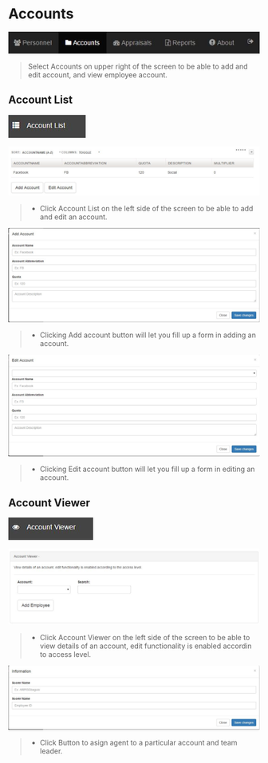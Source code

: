 # Accounts
![Image](img/accounts1.png)
>
>Select Accounts on upper right of the screen to be able to add and edit account, and view employee account.
>
## Account List
![Image](img/accounts2.png)
>
![Image](img/accounts3.png)
>
> + Click Account List on the left side of the screen to be able to add and edit an account.
>
![Image](img/accounts4.png)
> 
> + Clicking Add account button will let you fill up a form in adding an account.
>
![Image](img/accounts5.png)
> 
> + Clicking Edit account button will let you fill up a form in editing an account.
>
>
## Account Viewer
![Image](img/accounts6.png)
>
![Image](img/accounts7.png)
>
> + Click Account Viewer on the left side of the screen to be able to view details of an account, edit functionality is enabled accordin to access level.
>
![Image](img/accounts8.png)
>
> + Click Button to asign agent to a particular account and team leader.